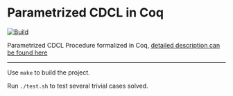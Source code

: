 # Parametrized CDCL in Coq
[![Build](https://github.com/DKXXXL/ParaCDCL/actions/workflows/build.yml/badge.svg)](https://github.com/DKXXXL/ParaCDCL/actions/workflows/build.yml)

Parametrized CDCL Procedure formalized in Coq, [detailed description can be found here](https://www.researchgate.net/publication/357605442_Parametrized_CDCL_Verified_in_Coq)

***

Use `make` to build the project.

Run `./test.sh` to test several trivial cases solved.
